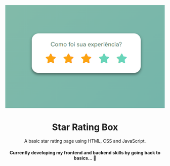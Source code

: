 ![Preview](/assets/img/preview.png)

<h1 align="center">
    Star Rating Box
</h1>

<p align="center">
    A basic star rating page using HTML, CSS and JavaScript.
</p>

<h4 align="center"> 
	Currently developing my frontend and backend skills by going back to basics...  🚧
</h4>
